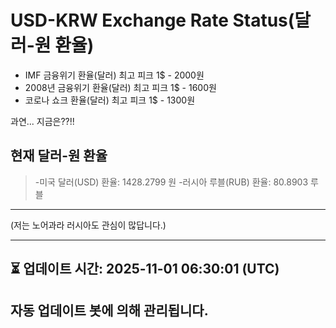 


# USD-KRW Exchange Rate Status(달러-원 환율)

* IMF 금융위기 환율(달러) 최고 피크 1$ - 2000원
* 2008년 금융위기 환율(달러) 최고 피크 1$ - 1600원
* 코로나 쇼크 환율(달러) 최고 피크 1$ - 1300원



과연... 지금은??!!


## 현재 달러-원 환율
> -미국 달러(USD) 환율: 1428.2799 원 
-러시아 루블(RUB) 환율: 80.8903 루블


---
(저는 노어과라 러시아도 관심이 많답니다.)

---

⏳ 업데이트 시간: 2025-11-01 06:30:01 (UTC)
---
자동 업데이트 봇에 의해 관리됩니다.
---
